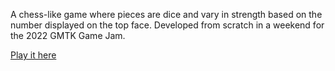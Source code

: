A chess-like game where pieces are dice and vary in strength based on the number displayed on the top face. Developed from scratch in a weekend for the 2022 GMTK Game Jam.

[Play it here](https://academa.itch.io/dicechess)

